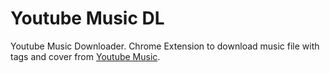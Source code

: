 # Youtube Music DL

Youtube Music Downloader. Chrome Extension to download music file with tags and cover from [Youtube Music](https://music.youtube.com).
